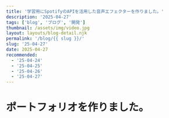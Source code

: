 ```yaml
---
title: '学習用にSpotifyのAPIを活用した音声エフェクターを作りました。'
description: '2025-04-27'
tags: ['blog', 'ブログ', '開発']
thumbnail: /assets/img/video.jpg
layout: layouts/blog-detail.njk
permalink: '/blog/{{ slug }}/'
slug: '25-04-27'
date: 2025-04-27
recommended:
  - '25-04-24'
  - '25-04-25'
  - '25-04-26'
  - '25-04-27'
---
```


# ポートフォリオを作りました。
